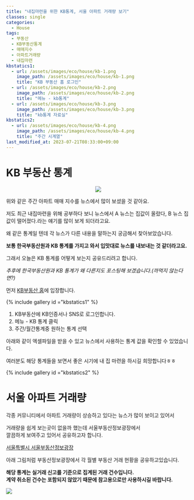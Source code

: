 ```yaml
---
title: "내집마련을 위한 KB통계, 서울 아파트 거래량 보기"
classes: single
categories:
  - House
tags:
  - 부동산
  - KB부동산통계
  - 매매지수
  - 아파트거래량
  - 내집마련
kbstatics1:
  - url: /assets/images/eco/house/kb-1.png
    image_path: /assets/images/eco/house/kb-1.png
    title: "KB 부동산 홈 로그인"
  - url: /assets/images/eco/house/kb-2.png
    image_path: /assets/images/eco/house/kb-2.png
    title: "메뉴 - kb통계"
  - url: /assets/images/eco/house/kb-3.png
    image_path: /assets/images/eco/house/kb-3.png
    title: "kb통계 자료실"
kbstatics2:
  - url: /assets/images/eco/house/kb-4.png
    image_path: /assets/images/eco/house/kb-4.png
    title: "주간 시계열"
last_modified_at: 2023-07-21T08:33:00+09:00
---
```


# KB 부동산 통계

<p align="center">
 <img src = '{{ "/assets/images/eco/house/kb-5.png" | absolute_url }}'>
</p>

위와 같은 주간 아파트 매매 지수를 뉴스에서 많이 보셨을 것 같아요.

저도 최근 내집마련을 위해 공부하다 보니 뉴스에서
A 뉴스는 집값이 올랐다, B 뉴스 집값이 떨어졌다.라는 얘기를 많이 보게 되더라고요.

왜 같은 통계일 텐데 각 뉴스가 다른 내용을 말하는지 궁금해서 찾아보았습니다.

**보통 한국부동산원과 KB 통계를 가지고 와서 입맛대로 뉴스를 내보내는 것 같더라고요.**

그래서 오늘은 KB 통계를 어떻게 보는지 공유드리려고 합니다.

*추후에 한국부동산원과 KB 통계가 왜 다른지도 포스팅해 보겠습니다.(까먹지 않는다면?)*

먼저 [KB부동산 홈](https://kbland.kr/)에 입장합니다.

{% include gallery id ="kbstatics1" %}

1. KB부동산에 KB인증서나 SNS로 로그인합니다.
2. 메뉴 - KB 통계 클릭
3. 주간/월간통계중 원하는 통계 선택

아래와 같이 엑셀파일을 받을 수 있고 뉴스에서 사용하는 통계 값을 확인할 수 있었습니다.

여러분도 해당 통계들을 보면서 좋은 시기에 내 집 마련을 하시길 희망합니다ㅎㅎ

{% include gallery id ="kbstatics2" %}

# 서울 아파트 거래량

각종 커뮤니티에서 아파트 거래량이 상승하고 있다는 뉴스가 많이 보이고 있어서

거래량을 쉽게 보는곳이 없을까 했는데 서울부동산정보광장에서  
깔끔하게 보여주고 있어서 공유하고자 합니다.

[서울특별시 서울부동산정보광장](https://land.seoul.go.kr:444/land/rtms/rtmsStatistics.do)

아래 그림처럼 부동산정보광장에서 각 월별 부동산 거래 현황을 공유하고있습니다.

**해당 통계는 실거래 신고를 기준으로 집계된 거래 건수입니다.**  
**계약 취소된 건수는 포함되지 않았기 때문에 참고용으로만 사용하시길 바랍니다.**

<img src = '{{ "/assets/images/eco/house/kb-6.png" | absolute_url }}'>